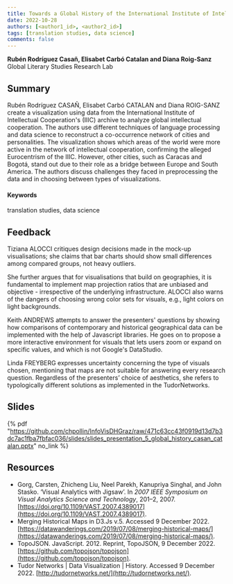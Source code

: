 ```yaml
---
title: Towards a Global History of the International Institute of Intellectual Cooperation. Challenges and Opportunities 
date: 2022-10-28
authors: [<author1_id>, <author2_id>]
tags: [translation studies, data science]
comments: false
---
```


**Rubén Rodríguez Casañ, Elisabet Carbó Catalan and Diana Roig-Sanz**\
Global Literary Studies Research Lab

## Summary

Rubén Rodríguez CASAÑ, Elisabet Carbó CATALAN and Diana ROIG-SANZ create a visualization using data from the International Institute of Intellectual Cooperation's (IIIC) archive to analyze global intellectual cooperation. The authors use different techniques of language processing and data science to reconstruct a co-occurrence network of cities and personalities. The visualization shows which areas of the world were more active in the network of intellectual cooperation, confirming the alleged Eurocentrism of the IIIC. However, other cities, such as Caracas and Bogotá, stand out due to their role as a bridge between Europe and South America. The authors discuss challenges they faced in preprocessing the data and in choosing between types of visualizations.

#### Keywords

translation studies, data science

## Feedback

Tiziana ALOCCI critiques design decisions made in the mock-up visualisations; she claims that bar charts should show small differences among compared groups, not heavy outliers.

She further argues that for visualisations that build on geographies, it is fundamental to implement map projection ratios that are unbiased and objective - irrespective of the underlying infrastructure. ALOCCI also warns of the dangers of choosing wrong color sets for visuals, e.g., light colors on light backgrounds.

Keith ANDREWS attempts to answer the presenters' questions by showing how comparisons of contemporary and historical geographical data can be implemented with the help of Javascript libraries. He goes on to propose a more interactive environment for visuals that lets users zoom or expand on specific values, and which is not Google's DataStudio.

Linda FREYBERG expresses uncertainty concerning the type of visuals chosen, mentioning that maps are not suitable for answering every research question. Regardless of the presenters’ choice of aesthetics, she refers to typologically different solutions as implemented in the TudorNetworks.

## Slides

{% pdf "https://github.com/chpollin/InfoVisDHGraz/raw/471c63cc43f0919d13d7b3dc7ac1fba7fbfac036/slides/slides_presentation_5_global_history_casan_catalan.pptx" no_link %}

## Resources

* Gorg, Carsten, Zhicheng Liu, Neel Parekh, Kanupriya Singhal, and John Stasko. ‘Visual Analytics with Jigsaw’. In _2007 IEEE Symposium on Visual Analytics Science and Technology_, 201–2, 2007. [https://doi.org/10.1109/VAST.2007.4389017](https://doi.org/10.1109/VAST.2007.4389017).
* Merging Historical Maps in D3.Js v.5. Accessed 9 December 2022. [https://datawanderings.com/2019/07/08/merging-historical-maps/](https://datawanderings.com/2019/07/08/merging-historical-maps/).
* TopoJSON. JavaScript. 2012. Reprint, TopoJSON, 9 December 2022. [https://github.com/topojson/topojson](https://github.com/topojson/topojson).
* Tudor Networks | Data Visualization | History. Accessed 9 December 2022. [http://tudornetworks.net/](http://tudornetworks.net/).
